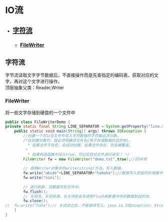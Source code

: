 # IO流
- ## [字符流](#字符流)
   - ### [FileWriter](#filewriter)






## 字符流
字节流读取文字字节数据后，不直接操作而是先查指定的编码表，获取对应的文字，再对这个文字进行操作。  
顶层抽象父类：Reader,Writer  
### FileWriter
将一些文字存储到硬盘的一个文件中
```java
public class FileWriterDemo {
private static final String LINE_SEPARATOR = System.getProperty("line.separator");//换行
	public static void main(String[] args) throws IOException {
		//创建一个可以往文件中写入字符数据的字符输出流对象。
		/*在创建对象时，就必须明确该文件名(用于存储数据的目的地)。
		  * 如果文件不存在，会自动创建。如果文件存在，则会被覆盖。
		 * 
		  * 如果构造函数中加入true，可以实现对文件进行续写！ */
		FileWriter fw = new FileWriter("demo.txt",true);//IO异常
		
		// 调用Writer对象中的write(string)方法，写入数据。 
		fw.write("abcde"+LINE_SEPARATOR+"hahaha");//数据写入到临时存储缓冲区中
		fw.write("xixi");
		
		// 进行刷新，将数据写到文件中。
		fw.flush();
		// 关闭流，关闭资源。在关闭前会先调用flush刷新缓冲中的数据到目的地。
		fw.close();
//	fw.write("haha");// 关闭流之后，不能继续写入。java.io.IOException: Stream closed
	}
}

```
